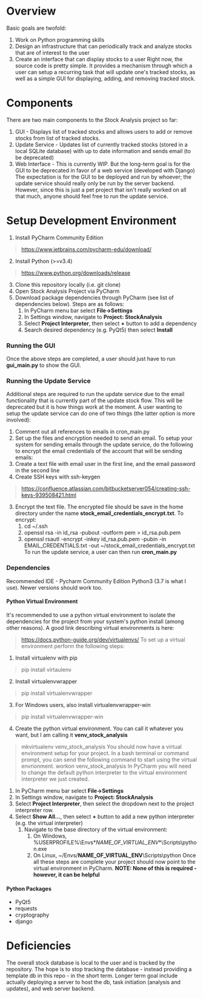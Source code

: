 # Overview
Basic goals are twofold:
1. Work on Python programming skills
2. Design an infrastructure that can periodically track and analyze stocks that are of interest to the user
3. Create an interface that can display stocks to a user
Right now, the source code is pretty simple. It provides a mechanism through which a user can setup a recurring task that will update one's tracked stocks, as well as a simple GUI for displaying, adding, and removing tracked stock. 
# Components
There are two main components to the Stock Analysis project so far:
1. GUI              - Displays list of tracked stocks and allows users to add or remove stocks from list of tracked stocks.
2. Update Service   - Updates list of currently tracked stocks (stored in a local SQLite database) with up to date information and sends email (to be deprecated)
3. Web Interface    - This is currently WIP. But the long-term goal is for the GUI to be deprecated in favor of a web service (developed with Django)
The expectation is for the GUI to be deployed and run by whoever; the update service should really only be run by the server backend. However, since this is just a pet project that isn't really worked on all that much, anyone should feel free to run the update service.
# Setup Development Environment
1. Install PyCharm Community Edition
> https://www.jetbrains.com/pycharm-edu/download/
2. Install Python (>=v3.4)
> https://www.python.org/downloads/release
3. Clone this repository locally (i.e. git clone)
4. Open Stock Analysis Project via PyCharm
5. Download package dependencies through PyCharm (see list of dependencies below). Steps are as follows:
    1. In PyCharm menu bar select **File->Settings**
    2. In Settings window, navigate to **Project: StockAnalysis**
    3. Select **Project Interpreter**, then select **+** button to add a dependency
    4. Search desired dependency (e.g. PyQt5) then select **Install**
### Running the GUI ##
Once the above steps are completed, a user should just have to run **gui_main.py** to show the GUI.
### Running the Update Service ###
Additional steps are required to run the update service due to the email functionality that is currently part of the update stock flow. This will be deprecated but it is how things work at the moment. A user wanting to setup the update service can do one of two things (the latter option is more involved):
1. Comment out all references to emails in cron_main.py
2. Set up the files and encryption needed to send an email.
To setup your system for sending emails through the update service, do the following to encrypt the email credentials of the account that will be sending emails:
1. Create a text file with email user in the first line, and the email password in the second line
2. Create SSH keys with ssh-keygen
> https://confluence.atlassian.com/bitbucketserver054/creating-ssh-keys-939508421.html
3. Encrypt the text file. The encrypted file should be save in the home directory under the name **stock_email_credentials_encrypt.txt**. To encrypt:
    1. cd ~/.ssh 
    2. openssl rsa -in id_rsa -pubout -outform pem > id_rsa.pub.pem
    3. openssl rsautl -encrypt -inkey id_rsa.pub.pem -pubin -in EMAIL_CREDENTIALS.txt -out ~/stock_email_credentials_encrypt.txt
To run the update service, a user can then run **cron_main.py**
### Dependencies ###
Recommended IDE - Pycharm Community Edition
Python3 (3.7 is what I use). Newer versions should work too.
#### Python Virtual Environment ####
It's recommended to use a python virtual environment to isolate the dependencies for the project from your system's python install (among other reasons). A good link describing virtual environments is here:
> https://docs.python-guide.org/dev/virtualenvs/
To set up a virtual environment perform the following steps:
1. Install virtualenv with pip
> pip install virtaulenv
2. Install virtualenvwrapper
> pip install virtualenvwrapper
3. For Windows users, also install virtualenvwrapper-win
> pip install virtualenvwrapper-win
4. Create the python virtual environment. You can call it whatever you want, but I am calling it **venv_stock_analysis**
> mkvirtualenv venv_stock_analysis
 You should now have a virtual environment setup for your project. In a bash terminal or command prompt, you can send the following command to start using the virtual envrionment.
> workon venv_stock_analysis
In PyCharm you will need to change the default python interpreter to the virtual environment interpreter we just created.
1. In PyCharm menu bar select **File->Settings**
2. In Settings window, navigate to **Project: StockAnalysis**
3. Select **Project Interpreter**, then select the dropdown next to the project interpreter row.
4. Select **Show All...**, then select **+** button to add a new python interpreter (e.g. the virtual interpreter)
    1. Navigate to the base directory of the virtual environment:
        1. On Windows, %USERPROFILE%\Envs\**NAME_OF_VIRTUAL_ENV**\Scripts\python.exe
        2. On Linux, ~/Envs/**NAME_OF_VIRTUAL_ENV**\Scripts\python
Once all these steps are complete your project should now point to the virtual environment in PyCharm.
 **NOTE: None of this is required - however, it can be helpful**
#### Python Packages ####
* PyQt5
* requests
* cryptography
* django
# Deficiencies
The overall stock database is local to the user and is tracked by the repository. The hope is to stop tracking the database - instead providing a template db in this repo - in the short term.
Longer term goal include actually deploying a server to host the db, task initiation (analysis and updates), and web server backend.
